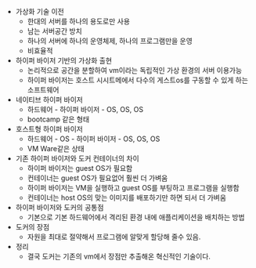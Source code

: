 -   가상화 기술 이전
    -   한대의 서버를 하나의 용도로만 사용
    -   남는 서버공간 방치
    -   하나의 서버에 하나의 운영체제, 하나의 프로그램만을 운영
    -   비효율적
-   하이퍼 바이저 기반의 가상화 출현
    -   논리적으로 공간을 분할하여 vm이라는 독립적인 가상 환경의 서버 이용가능
    -   하이퍼 바이저는 호스트 시시트메에서 다수의 게스트os를 구동할 수 있게 하는 소프트웨어
-   네이티브 하이퍼 바이저
    -   하드웨어 - 하이퍼 바이저 - OS, OS, OS
    -   bootcamp 같은 형태
-   호스트형 하이퍼 바이저
    -   하드웨어 - OS - 하이퍼 바이저 - OS, OS, OS
    -   VM Ware같은 상태
-   기존 하이퍼 바이저와 도커 컨테이너의 차이
    -   하이퍼 바이저는 guest OS가 필요함
    -   컨테이너는 guest OS가 필요없어 훨씬 더 가벼움
    -   하이퍼 바이저는 VM을 실행하고 guest OS를 부팅하고 프로그램을 실행함
    -   컨테이너는 host OS의 맞는 이미지를 배포하기만 하면 되서 더 가벼움
-   하이퍼 바이저와 도커의 공통점
    -   기본으로 기본 하드웨어에서 격리된 환경 내에 애플리케이션을 배치하는 방법
-   도커의 장점
    -   자원을 최대로 절약해서 프로그램에 알맞게 할당해 줄수 있음.
-   정리
    -   결국 도커는 기존의 vm에서 장점만 추출해온 혁신적인 기술이다.
